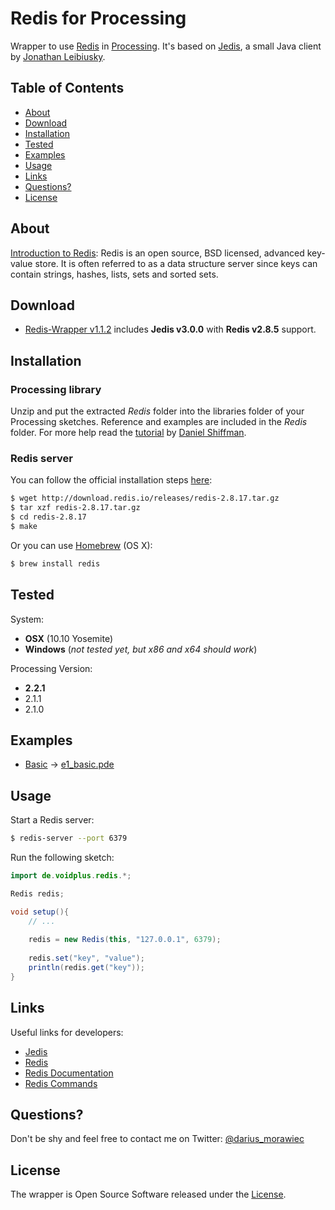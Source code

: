 # Redis for Processing

Wrapper to use [Redis](http://redis.io/) in [Processing](http://processing.org/). It's based on [Jedis](https://github.com/xetorthio/jedis), a small Java client by [Jonathan Leibiusky](https://github.com/xetorthio).


## Table of Contents

- [About](#about)
- [Download](#download)
- [Installation](#installation)
- [Tested](#tested)
- [Examples](#examples)
- [Usage](#usage)
- [Links](#links)
- [Questions?](#questions)
- [License](#license)


## About

[Introduction to Redis](http://redis.io/topics/introduction): Redis is an open source, BSD licensed, advanced key-value store. It is often referred to as a data structure server since keys can contain strings, hashes, lists, sets and sorted sets.


## Download

* [Redis-Wrapper v1.1.2](download/Redis.zip?raw=true) includes **Jedis v3.0.0** with **Redis v2.8.5** support.


## Installation


### Processing library

Unzip and put the extracted *Redis* folder into the libraries folder of your Processing sketches. Reference and examples are included in the *Redis* folder. For more help read the [tutorial](http://www.learningprocessing.com/tutorials/libraries/) by [Daniel Shiffman](https://github.com/shiffman).


### Redis server

You can follow the official installation steps [here](http://redis.io/download):

```bash
$ wget http://download.redis.io/releases/redis-2.8.17.tar.gz
$ tar xzf redis-2.8.17.tar.gz
$ cd redis-2.8.17
$ make
```

Or you can use [Homebrew](http://brew.sh/) (OS X):

```bash
$ brew install redis
```

## Tested

System:

* **OSX** (10.10 Yosemite)
* **Windows** (*not tested yet, but x86 and x64 should work*)

Processing Version:

* **2.2.1**
* 2.1.1
* 2.1.0


## Examples

* [Basic](#usage) → [e1_basic.pde](examples/e1_basic/e1_basic.pde)


## Usage

Start a Redis server:

```bash
$ redis-server --port 6379
```

Run the following sketch:

```java
import de.voidplus.redis.*;

Redis redis;

void setup(){
    // ...
    
    redis = new Redis(this, "127.0.0.1", 6379);
    
    redis.set("key", "value");
    println(redis.get("key"));
}
```


## Links

Useful links for developers:

* [Jedis](https://github.com/xetorthio/jedis#so-what-can-i-do-with-jedis)
* [Redis](http://redis.io/)
* [Redis Documentation](http://redis.io/documentation)
* [Redis Commands](http://redis.io/commands)


## Questions?

Don't be shy and feel free to contact me on Twitter: [@darius_morawiec](https://twitter.com/darius_morawiec)


## License

The wrapper is Open Source Software released under the [License](LICENSE.txt).